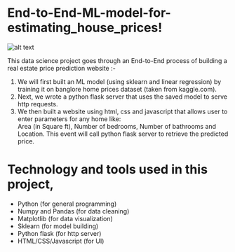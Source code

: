 # End-to-End-ML-model-for-estimating_house_prices!

![alt text](https://user-images.githubusercontent.com/52509297/148941664-de301f36-417d-40bf-b712-a9fef68f5c98.png)


This data science project goes through an End-to-End process of building a real estate price prediction website :- 
1) We will first built an ML model (using sklearn and linear regression) by training it on banglore home prices dataset (taken from kaggle.com). 
2) Next, we wrote a python flask server that uses the saved model to serve http requests. 
3) We then built a website using html, css and javascript that allows user to enter parameters for any home like: <br>
   Area (in Square ft), Number of bedrooms, Number of bathrooms and Location. This event will call python flask server to retrieve the predicted price. 
   
# Technology and tools used in this project,

* Python           (for general programming)
* Numpy and Pandas (for data cleaning)
* Matplotlib       (for data visualization)
* Sklearn          (for model building)
* Python flask     (for http server)
* HTML/CSS/Javascript (for UI)
